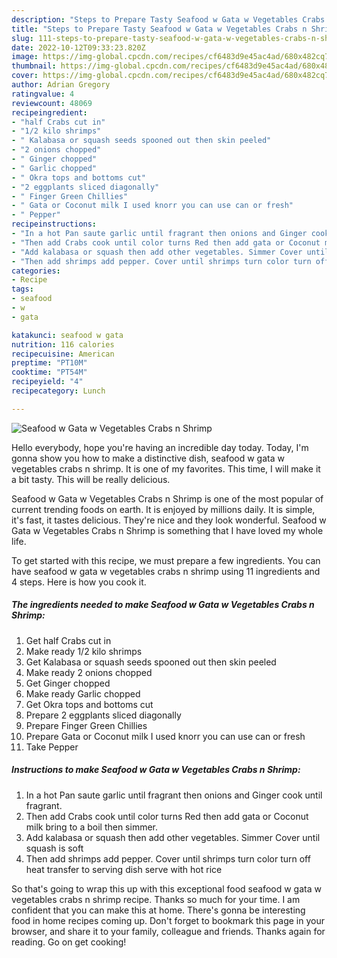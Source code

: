 ```yaml
---
description: "Steps to Prepare Tasty Seafood w Gata w Vegetables Crabs n Shrimp"
title: "Steps to Prepare Tasty Seafood w Gata w Vegetables Crabs n Shrimp"
slug: 111-steps-to-prepare-tasty-seafood-w-gata-w-vegetables-crabs-n-shrimp
date: 2022-10-12T09:33:23.820Z
image: https://img-global.cpcdn.com/recipes/cf6483d9e45ac4ad/680x482cq70/seafood-w-gata-w-vegetables-crabs-n-shrimp-recipe-main-photo.jpg
thumbnail: https://img-global.cpcdn.com/recipes/cf6483d9e45ac4ad/680x482cq70/seafood-w-gata-w-vegetables-crabs-n-shrimp-recipe-main-photo.jpg
cover: https://img-global.cpcdn.com/recipes/cf6483d9e45ac4ad/680x482cq70/seafood-w-gata-w-vegetables-crabs-n-shrimp-recipe-main-photo.jpg
author: Adrian Gregory
ratingvalue: 4
reviewcount: 48069
recipeingredient:
- "half Crabs cut in"
- "1/2 kilo shrimps"
- " Kalabasa or squash seeds spooned out then skin peeled"
- "2 onions chopped"
- " Ginger chopped"
- " Garlic chopped"
- " Okra tops and bottoms cut"
- "2 eggplants sliced diagonally"
- " Finger Green Chillies"
- " Gata or Coconut milk I used knorr you can use can or fresh"
- " Pepper"
recipeinstructions:
- "In a hot Pan saute garlic until fragrant then onions and Ginger cook until fragrant."
- "Then add Crabs cook until color turns Red then add gata or Coconut milk bring to a boil then simmer."
- "Add kalabasa or squash then add other vegetables. Simmer Cover until squash is soft"
- "Then add shrimps add pepper. Cover until shrimps turn color turn off heat transfer to serving dish serve with hot rice"
categories:
- Recipe
tags:
- seafood
- w
- gata

katakunci: seafood w gata 
nutrition: 116 calories
recipecuisine: American
preptime: "PT10M"
cooktime: "PT54M"
recipeyield: "4"
recipecategory: Lunch

---
```



![Seafood w Gata w Vegetables Crabs n Shrimp](https://img-global.cpcdn.com/recipes/cf6483d9e45ac4ad/680x482cq70/seafood-w-gata-w-vegetables-crabs-n-shrimp-recipe-main-photo.jpg)

Hello everybody, hope you're having an incredible day today. Today, I'm gonna show you how to make a distinctive dish, seafood w gata w vegetables crabs n shrimp. It is one of my favorites. This time, I will make it a bit tasty. This will be really delicious.

Seafood w Gata w Vegetables Crabs n Shrimp is one of the most popular of current trending foods on earth. It is enjoyed by millions daily. It is simple, it's fast, it tastes delicious. They're nice and they look wonderful. Seafood w Gata w Vegetables Crabs n Shrimp is something that I have loved my whole life.




To get started with this recipe, we must prepare a few ingredients. You can have seafood w gata w vegetables crabs n shrimp using 11 ingredients and 4 steps. Here is how you cook it.

<!--inarticleads1-->

##### The ingredients needed to make Seafood w Gata w Vegetables Crabs n Shrimp:

1. Get half Crabs cut in
1. Make ready 1/2 kilo shrimps
1. Get  Kalabasa or squash seeds spooned out then skin peeled
1. Make ready 2 onions chopped
1. Get  Ginger chopped
1. Make ready  Garlic chopped
1. Get  Okra tops and bottoms cut
1. Prepare 2 eggplants sliced diagonally
1. Prepare  Finger Green Chillies
1. Prepare  Gata or Coconut milk I used knorr you can use can or fresh
1. Take  Pepper




<!--inarticleads2-->

##### Instructions to make Seafood w Gata w Vegetables Crabs n Shrimp:

1. In a hot Pan saute garlic until fragrant then onions and Ginger cook until fragrant.
1. Then add Crabs cook until color turns Red then add gata or Coconut milk bring to a boil then simmer.
1. Add kalabasa or squash then add other vegetables. Simmer Cover until squash is soft
1. Then add shrimps add pepper. Cover until shrimps turn color turn off heat transfer to serving dish serve with hot rice




So that's going to wrap this up with this exceptional food seafood w gata w vegetables crabs n shrimp recipe. Thanks so much for your time. I am confident that you can make this at home. There's gonna be interesting food in home recipes coming up. Don't forget to bookmark this page in your browser, and share it to your family, colleague and friends. Thanks again for reading. Go on get cooking!
